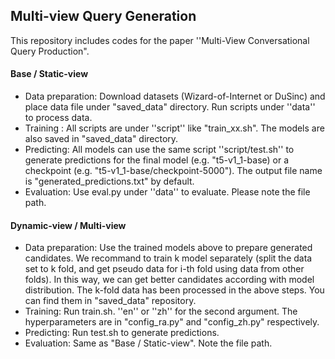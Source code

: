 ## Multi-view Query Generation

This repository includes codes for the paper ''Multi-View Conversational Query Production".

#### Base / Static-view
* Data preparation: Download datasets (Wizard-of-Internet or DuSinc) and place data file under "saved_data" directory. Run scripts under ''data'' to process data.
* Training : All scripts are under ''script'' like "train_xx.sh". The models are also saved in "saved_data" directory.
* Predicting: All models can use the same script ''script/test.sh'' to generate predictions for the final model (e.g. "t5-v1_1-base) or a checkpoint (e.g. "t5-v1_1-base/checkpoint-5000"). The output file name is "generated_predictions.txt" by default.
* Evaluation: Use eval.py under ''data'' to evaluate. Please note the file path.

#### Dynamic-view / Multi-view
* Data preparation: Use the trained models above to prepare generated candidates. We recommand to train k model separately (split the data set to k fold, and get pseudo data for i-th fold using data from other folds). In this way, we can get better candidates according with model distribution. The k-fold data has been processed in the above steps. You can find them in "saved_data" repository.
* Training: Run train.sh. ''en'' or ''zh'' for the second argument. The hyperparameters are in "config_ra.py" and "config_zh.py" respectively.
* Predicting: Run test.sh to generate predictions.
* Evaluation: Same as "Base / Static-view". Note the file path.
